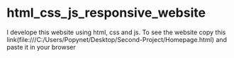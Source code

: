 # html_css_js_responsive_website
I develope this  website using html, css and js. To see the website copy this link(file:///C:/Users/Popynet/Desktop/Second-Project/Homepage.html) and paste it in your browser

